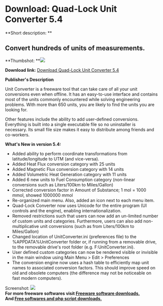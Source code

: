 # Download: Quad-Lock Unit Converter 5.4

**Short description: **

## Convert hundreds of units of measurements.

  
**Thumbshot: **![](http://www.freewarefiles.com/screenshot/qlunitconverter_md.gif)   
  
**Download link:** [Download Quad-Lock Unit Converter 5.4](http://freesoftwares.boysofts.com/Quad-Lock-Unit-Converter_program_16762.html)  
  

**Publisher's Description**  
  

Unit Converter is a freeware tool that can take care of all your unit
conversions even when offline. It has an easy-to-use interface and contains
most of the units commonly encountered while solving engineering problems.
With more than 650 units, you are likely to find the units you are looking
for.

Other features include the ability to add user-defined conversions. Everything
is built into a single executable file so no uninstaller is necessary. Its
small file size makes it easy to distribute among friends and co-workers.

**What's New in version 5.4:**

  * Added ability to perform coordinate transformations from latitude/longitude to UTM (and vice-versa). 
  * Added Heat Flux conversion category with 25 units 
  * Added Magnetic Flux conversion category with 14 units 
  * Added Volumetric Heat Generation category with 11 units 
  * Added 6 new units to Fuel Consumption category (non-linear conversions such as Liters/100km to Miles/Gallon) 
  * Corrected conversion factor in Amount of Substance; 1 mol = 1000 mmol, showed 1000000 mmol 
  * Re-organized main menu. Also, added an icon next to each menu item. 
  * Quad-Lock Converter now uses Unicode for the entire program (UI controls and the engine), enabling internationalization. 
  * Removed restrictions such that users can now add an un-limited number of custom units and categories. Furthermore, users can also add non-multiplicative unit conversions (such as from Liters/100km to Miles/Gallon) 
  * Changed location of UnitConverter.ini (preferences file) to the %APPDATA%UnitConverter folder or, if running from a removable drive, to the removable drive's root folder (e.g. F:UnitConverter.ini). 
  * User defined custom categories can now be rendered visible or invisible in the main window using Main Menu > Edit > Preferences 
  * The conversion engine now uses a hash table to efficiently map unit names to associated conversion factors. This should improve speed on old and obsolete computers (the difference may not be noticeable on fast modern computers). 

  
  
Screenshot: ![](http://www.freewarefiles.com/screenshot/qlunitconverter.gif)  
**For more freeware softwares visit [Freeware software downloads.](http://freesoftwares.boysofts.com/)**   
**And [Free softwares and php script downloads.](http://www.boysofts.com/)**

